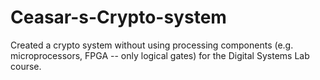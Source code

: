 # Ceasar-s-Crypto-system

Created a crypto system without using processing components (e.g. microprocessors, FPGA -- only logical gates) for the Digital Systems Lab course.
